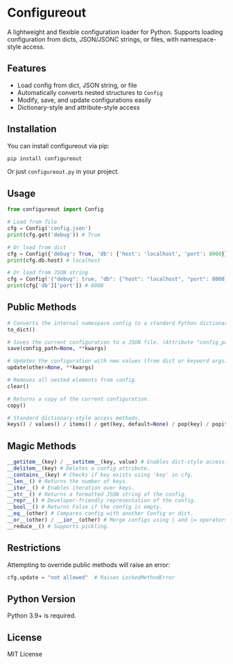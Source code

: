 # Configureout
A lightweight and flexible configuration loader for Python. Supports loading configuration from dicts, JSON/JSONC strings, or files, with namespace-style access.

## Features
- Load config from dict, JSON string, or file
- Automatically converts nested structures to `Config`
- Modify, save, and update configurations easily
- Dictionary-style and attribute-style access

## Installation
You can install configureout via pip:
```bash
pip install configureout
```
Or just `configureout.py` in your project.

## Usage
```python
from configureout import Config

# Load from file
cfg = Config('config.json')
print(cfg.get('debug')) # True

# Or load from dict
cfg = Config({'debug': True, 'db': {'host': 'localhost', 'port': 8000}})
print(cfg.db.host) # localhost

# Or load from JSON string
cfg = Config('{"debug": true, "db": {"host": "localhost", "port": 8000}}')
print(cfg['db']['port']) # 8000
```

## Public Methods
```python
# Converts the internal namespace config to a standard Python dictionary.
to_dict()

# Saves the current configuration to a JSON file. (Attribute "config_path" is required for non-file configs or nested objects.)
save(config_path=None, **kwargs)

# Updates the configuration with new values (from dict or keyword args).
update(other=None, **kwargs) 

# Removes all nested elements from config.
clear()

# Returns a copy of the current configuration.
copy()

# Standard dictionary-style access methods.
keys() / values() / items() / get(key, default=None) / pop(key) / popitem()
```


## Magic Methods
```python
__getitem__(key) / __setitem__(key, value) # Enables dict-style access: cfg['key'].
__delitem__(key) # Deletes a config attribute.
__contains__(key) # Checks if key exists using 'key' in cfg.
__len__() # Returns the number of keys.
__iter__() # Enables iteration over keys.
__str__() # Returns a formatted JSON string of the config.
__repr__() # Developer-friendly representation of the config.
__bool__() # Returns False if the config is empty.
__eq__(other) # Compares config with another Config or dict.
__or__(other) / __ior__(other) # Merge configs using | and |= operators.
__reduce__() # Supports pickling.
```

## Restrictions
Attempting to override public methods will raise an error:
```python
cfg.update = "not allowed"  # Raises LockedMethodError
```

## Python Version
Python 3.9+ is required.

## License
MIT License